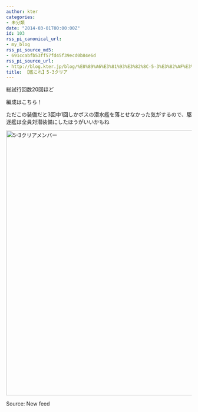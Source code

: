 ```yaml
---
author: kter
categories:
- 未分類
date: "2014-03-01T00:00:00Z"
id: 103
rss_pi_canonical_url:
- my_blog
rss_pi_source_md5:
- 691ccabfb53ff57fd45f39ecd0b84e6d
rss_pi_source_url:
- http://blog.kter.jp/blog/%E8%89%A6%E3%81%93%E3%82%8C-5-3%E3%82%AF%E3%83%AA%E3%82%A2/
title: 【艦これ】5-3クリア
---
```

総試行回数20回ほど

編成はこちら！

ただこの装備だと3回中1回しかボスの潜水艦を落とせなかった気がするので、駆逐艦は全員対潜装備にしたほうがいいかもね

[<img class="alignnone size-full wp-image-105" alt="5-3クリアメンバー" src="http:&#047;&#047;img.kter.jp&#047;wp-content&#047;uploads&#047;2014&#047;03&#047;5-3クリアメンバー.png" width="1356" height="718" />](http:&#047;&#047;img.kter.jp&#047;wp-content&#047;uploads&#047;2014&#047;03&#047;5-3クリアメンバー.png)

Source: New feed